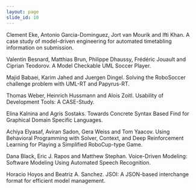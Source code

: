 ```yaml
---
layout: page
slide_id: 10
---
```


Clement Eke, Antonio Garcia-Dominguez, Jort van Mourik and Ifti Khan.
A case study of model-driven engineering for automated timetabling information on submission.

Valentin Besnard, Matthias Brun, Philippe Dhaussy, Frédéric Jouault and Ciprian Teodorov.
A Model Checkable UML Soccer Player.

Majid Babaei, Karim Jahed and Juergen Dingel.
Solving the RoboSoccer challenge problem with UML-RT and Papyrus-RT.

Thomas Weber, Heinrich Hussmann and Alois Zoitl.
Usability of Development Tools: A CASE-Study.

Elina Kalnina and Agris Sostaks.
Towards Concrete Syntax Based Find for Graphical Domain Specific Languages.

Achiya Elyasaf, Aviran Sadon, Gera Weiss and Tom Yaacov.
Using Behavioral Programming with Solver, Context, and Deep Reinforcement Learning for Playing a Simplified RoboCup-type Game.

Dana Black, Eric J. Rapos and Matthew Stephan.
Voice-Driven Modeling: Software Modeling Using Automated Speech Recognition.

Horacio Hoyos and Beatriz A. Sanchez.
JSOI: A JSON-based interchange format for efficient model management.



